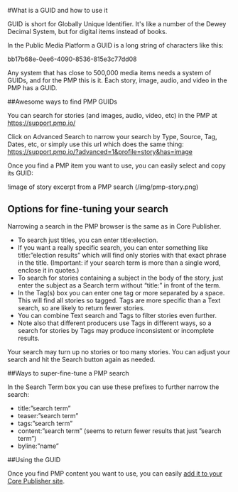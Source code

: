#What is a GUID and how to use it

GUID is short for Globally Unique Identifier. It's like a number of the Dewey Decimal System, but for digital items instead of books.

In the Public Media Platform a GUID is a long string of characters like this: 

bb17b68e-0ee6-4090-8536-815e3c77dd08

Any system that has close to 500,000 media items needs a system of GUIDs, and for the PMP this is it. Each story, image, audio, and video in the PMP has a GUID.

##Awesome ways to find PMP GUIDs

You can search for stories (and images, audio, video, etc) in the PMP at https://support.pmp.io/

Click on Advanced Search to narrow your search by Type, Source, Tag, Dates, etc, or simply use this url which does the same thing: https://support.pmp.io/?advanced=1&profile=story&has=image

Once you find a PMP item you want to use, you can easily select and copy its GUID:

!image of story excerpt from a PMP search
(/img/pmp-story.png)

## Options for fine-tuning your search

Narrowing a search in the PMP browser is the same as in Core Publisher.

* To search just titles, you can enter title:election. 
* If you want a really specific search, you can enter something like title:”election results” which will find only stories with that exact phrase in the title. (Important: if your search term is more than a single word, enclose it in quotes.)
* To search for stories containing a subject in the body of the story, just enter the subject as a Search term without “title:” in front of the term. 
* In the Tag(s) box you can enter one tag or more separated by a space. This will find all stories so tagged. Tags are more specific than a Text search, so are likely to return fewer stories. 
* You can combine Text search and Tags to filter stories even further. 
* Note also that different producers use Tags in different ways, so a search for stories by Tags may produce inconsistent or incomplete results. 

Your search may turn up no stories or too many stories. You can adjust your search and hit the Search button again as needed. 

##Ways to super-fine-tune a PMP search

In the Search Term box you can use these prefixes to further narrow the search:

* title:”search term”
* teaser:”search term”
* tags:”search term”
* content:”search term” (seems to return fewer results that just ”search term”)
* byline:”name”

##Using the GUID

Once you find PMP content you want to use, you can easily [add it to your Core Publisher site](/pulling-pmp-content-into-cp-by-story.md).

